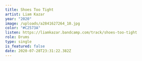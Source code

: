 ```yaml
---
title: Shoes Too Tight
artist: Liam Kazar
year: "2020"
image: /uploads/a2841627264_10.jpg
color: "#C2573A"
listen: https://liamkazar.bandcamp.com/track/shoes-too-tight
role: Drums
type: single
is_featured: false
date: 2020-07-28T23:31:22.382Z
---
```

